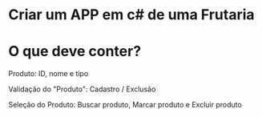 # Criar um APP em c# de uma Frutaria

# O que deve conter? 

Produto: ID, nome e tipo

Validação do "Produto": Cadastro / Exclusão

Seleção do Produto: Buscar produto, Marcar produto e Excluir produto